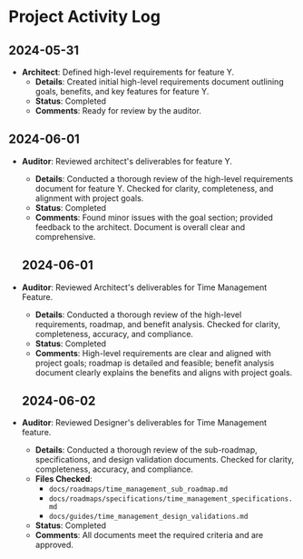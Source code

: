 # Project Activity Log

## 2024-05-31
- **Architect**: Defined high-level requirements for feature Y.
  - **Details**: Created initial high-level requirements document outlining goals, benefits, and key features for feature Y.
  - **Status**: Completed
  - **Comments**: Ready for review by the auditor.

## 2024-06-01
- **Auditor**: Reviewed architect's deliverables for feature Y.
  - **Details**: Conducted a thorough review of the high-level requirements document for feature Y. Checked for clarity, completeness, and alignment with project goals.
  - **Status**: Completed
  - **Comments**: Found minor issues with the goal section; provided feedback to the architect. Document is overall clear and comprehensive.

  ## 2024-06-01
- **Auditor**: Reviewed Architect's deliverables for Time Management Feature.
  - **Details**: Conducted a thorough review of the high-level requirements, roadmap, and benefit analysis. Checked for clarity, completeness, accuracy, and compliance.
  - **Status**: Completed
  - **Comments**: High-level requirements are clear and aligned with project goals; roadmap is detailed and feasible; benefit analysis document clearly explains the benefits and aligns with project goals.

  ## 2024-06-02
- **Auditor**: Reviewed Designer's deliverables for Time Management feature.
  - **Details**: Conducted a thorough review of the sub-roadmap, specifications, and design validation documents. Checked for clarity, completeness, accuracy, and compliance.
  - **Files Checked**: 
    - `docs/roadmaps/time_management_sub_roadmap.md`
    - `docs/roadmaps/specifications/time_management_specifications.md`
    - `docs/guides/time_management_design_validations.md`
  - **Status**: Completed
  - **Comments**: All documents meet the required criteria and are approved.


